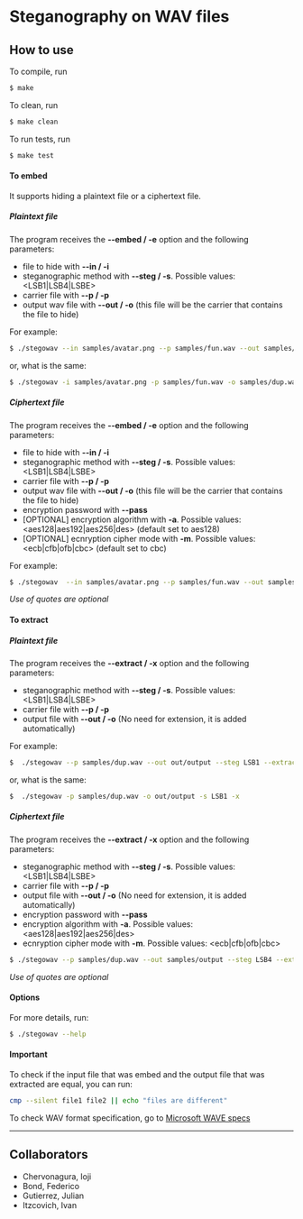 # Steganography on WAV files

## How to use

To compile, run
```bash
$ make
```

To clean, run
```bash
$ make clean
```

To run tests, run
```bash
$ make test
```

#### To embed

It supports hiding a plaintext file or a ciphertext file.

##### Plaintext file

The program receives the **--embed / -e** option and the following parameters:

* file to hide with **--in / -i**
* steganographic method with **--steg / -s**. Possible values: &lt;LSB1|LSB4|LSBE&gt;
* carrier file with **--p / -p**
* output wav file with **--out / -o** (this file will be the carrier that contains the file to hide)

For example:

```bash
$ ./stegowav --in samples/avatar.png --p samples/fun.wav --out samples/dup.wav --steg LSB4 --embed
```
or, what is the same:
```bash
$ ./stegowav -i samples/avatar.png -p samples/fun.wav -o samples/dup.wav -s LSB4 -e
```

##### Ciphertext file

The program receives the **--embed / -e** option and the following parameters:

* file to hide with **--in / -i**
* steganographic method with **--steg / -s**. Possible values: &lt;LSB1|LSB4|LSBE&gt;
* carrier file with **--p / -p**
* output wav file with **--out / -o** (this file will be the carrier that contains the file to hide)
* encryption password with **--pass**
* [OPTIONAL] encryption algorithm with **-a**. Possible values:  &lt;aes128|aes192|aes256|des&gt; (default set to aes128)
* [OPTIONAL] ecnryption cipher mode with **-m**. Possible values: &lt;ecb|cfb|ofb|cbc&gt; (default set to cbc)

For example:

```bash
$ ./stegowav  --in samples/avatar.png --p samples/fun.wav --out samples/dup.wav --steg LSB4 --embed -a "aes192" -m cfb --pass "thePassword"
```

*Use of quotes are optional*

#### To extract

##### Plaintext file

The program receives the **--extract / -x** option and the following parameters:

* steganographic method with **--steg / -s**. Possible values: &lt;LSB1|LSB4|LSBE&gt;
* carrier file with **--p / -p**
* output file with **--out / -o** (No need for extension, it is added automatically)

For example:

```bash
$  ./stegowav --p samples/dup.wav --out out/output --steg LSB1 --extract
```

or, what is the same:

```bash
$  ./stegowav -p samples/dup.wav -o out/output -s LSB1 -x
```

##### Ciphertext file

The program receives the **--extract / -x** option and the following parameters:

* steganographic method with **--steg / -s**. Possible values: &lt;LSB1|LSB4|LSBE&gt;
* carrier file with **--p / -p**
* output file with **--out / -o** (No need for extension, it is added automatically)
* encryption password with **--pass**
* encryption algorithm with **-a**. Possible values:  &lt;aes128|aes192|aes256|des&gt;
* ecnryption cipher mode with **-m**. Possible values: &lt;ecb|cfb|ofb|cbc&gt;

```bash
$ ./stegowav --p samples/dup.wav --out samples/output --steg LSB4 --extract -a "aes192" -m cfb --pass "thePassword"
```

*Use of quotes are optional*

#### Options

For more details, run:

```bash
$ ./stegowav --help
```

#### Important

To check if the input file that was embed and the output file that was extracted are equal, you can run:

```bash
cmp --silent file1 file2 || echo "files are different"
```

To check WAV format specification, go to [Microsoft WAVE specs](http://soundfile.sapp.org/doc/WaveFormat/)

***

## Collaborators

* Chervonagura, Ioji
* Bond, Federico
* Gutierrez, Julian
* Itzcovich, Ivan
